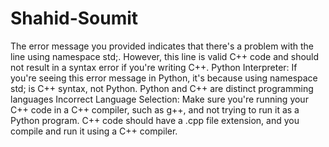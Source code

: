 # Shahid-Soumit
The error message you provided indicates that there's a problem with the line using namespace std;. However, this line is valid C++ code and should not result in a syntax error if you're writing C++.
Python Interpreter: If you're seeing this error message in Python, it's because using namespace std; is C++ syntax, not Python. Python and C++ are distinct programming languages
Incorrect Language Selection: Make sure you're running your C++ code in a C++ compiler, such as g++, and not trying to run it as a Python program. C++ code should have a .cpp file extension, and you compile and run it using a C++ compiler.

